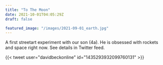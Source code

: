 ```yaml
---
title: "To The Moon"
date: 2021-10-01T04:05:29Z
draft: false

featured_image: "/images/2021-09-01_earth.jpg"
---
```


A first streetart experiment with our son (4a). He is obsessed with rockets and space right now. 
See details in Twitter feed.

{{< tweet user="davidbeckonline" id="1435293932099760131" >}} 